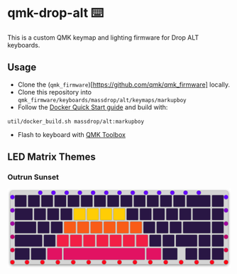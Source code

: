 # qmk-drop-alt :keyboard:

This is a custom QMK keymap and lighting firmware for Drop ALT keyboards.

## Usage

- Clone the (`qmk_firmware`)[https://github.com/qmk/qmk_firmware] locally.
- Clone this repository into `qmk_firmware/keyboards/massdrop/alt/keymaps/markupboy`
- Follow the [Docker Quick Start guide](https://github.com/qmk/qmk_firmware/blob/master/docs/getting_started_docker.md) and build with:

`util/docker_build.sh massdrop/alt:markupboy`

- Flash to keyboard with [QMK Toolbox](https://github.com/qmk/qmk_toolbox)

## LED Matrix Themes

### Outrun Sunset

![Outrun](https://raw.githubusercontent.com/AndrewJo/qmk-drop-alt/master/outrun-sunset.svg)

